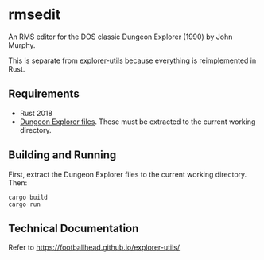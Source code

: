 # rmsedit

An RMS editor for the DOS classic Dungeon Explorer (1990) by John Murphy.

This is separate from [explorer-utils](https://github.com/footballhead/explorer-utils) because everything is reimplemented in Rust.

## Requirements

* Rust 2018
* [Dungeon Explorer files](https://www.dosgamesarchive.com/download/dungeon-explorer/). These must be extracted to the current working directory.

## Building and Running

First, extract the Dungeon Explorer files to the current working directory. Then:

    cargo build
    cargo run

## Technical Documentation

Refer to https://footballhead.github.io/explorer-utils/
